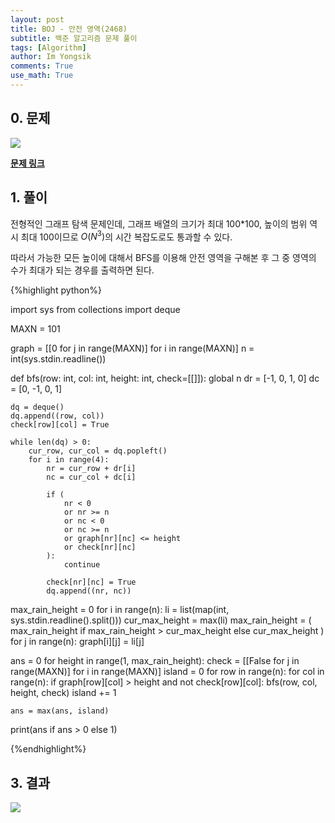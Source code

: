 ```yaml
---
layout: post
title: BOJ - 안전 영역(2468)
subtitle: 백준 알고리즘 문제 풀이
tags: [Algorithm]
author: Im Yongsik
comments: True
use_math: True
---
```


## 0. 문제

![]({{site.baseurl}}/assets/img/posts/2022-10-29/BOJ-Solve-2468/img01.JPG)

[**문제 링크**](https://www.acmicpc.net/problem/1155)

## 1. 풀이

전형적인 그래프 탐색 문제인데, 그래프 배열의 크기가 최대 100*100, 높이의 범위 역시 최대 100이므로 $O(N^3)$의 시간 복잡도로도 통과할 수 있다.

따라서 가능한 모든 높이에 대해서 BFS를 이용해 안전 영역을 구해본 후 그 중 영역의 수가 최대가 되는 경우를 출력하면 된다.

{%highlight python%}

import sys
from collections import deque

MAXN = 101

graph = [[0 for j in range(MAXN)] for i in range(MAXN)]
n = int(sys.stdin.readline())


def bfs(row: int, col: int, height: int, check=[[]]):
    global n
    dr = [-1, 0, 1, 0]
    dc = [0, -1, 0, 1]

    dq = deque()
    dq.append((row, col))
    check[row][col] = True
    
    while len(dq) > 0:
        cur_row, cur_col = dq.popleft()
        for i in range(4):
            nr = cur_row + dr[i]
            nc = cur_col + dc[i]
    
            if (
                nr < 0
                or nr >= n
                or nc < 0
                or nc >= n
                or graph[nr][nc] <= height
                or check[nr][nc]
            ):
                continue
    
            check[nr][nc] = True
            dq.append((nr, nc))


max_rain_height = 0
for i in range(n):
    li = list(map(int, sys.stdin.readline().split()))
    cur_max_height = max(li)
    max_rain_height = (
        max_rain_height if max_rain_height > cur_max_height else cur_max_height
    )
    for j in range(n):
        graph[i][j] = li[j]

ans = 0
for height in range(1, max_rain_height):
    check = [[False for j in range(MAXN)] for i in range(MAXN)]
    island = 0
    for row in range(n):
        for col in range(n):
            if graph[row][col] > height and not check[row][col]:
                bfs(row, col, height, check)
                island += 1

    ans = max(ans, island)


print(ans if ans > 0 else 1)

{%endhighlight%}

## 3. 결과

![]({{site.baseurl}}/assets/img/posts/2022-10-29/BOJ-Solve-2468/img02.JPG)

